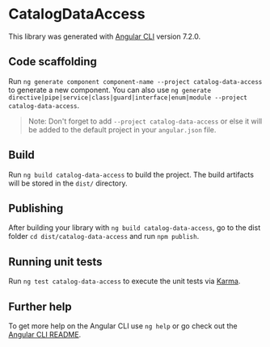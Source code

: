 # CatalogDataAccess

This library was generated with [Angular CLI](https://github.com/angular/angular-cli) version 7.2.0.

## Code scaffolding

Run `ng generate component component-name --project catalog-data-access` to generate a new component. You can also use `ng generate directive|pipe|service|class|guard|interface|enum|module --project catalog-data-access`.

> Note: Don't forget to add `--project catalog-data-access` or else it will be added to the default project in your `angular.json` file.

## Build

Run `ng build catalog-data-access` to build the project. The build artifacts will be stored in the `dist/` directory.

## Publishing

After building your library with `ng build catalog-data-access`, go to the dist folder `cd dist/catalog-data-access` and run `npm publish`.

## Running unit tests

Run `ng test catalog-data-access` to execute the unit tests via [Karma](https://karma-runner.github.io).

## Further help

To get more help on the Angular CLI use `ng help` or go check out the [Angular CLI README](https://github.com/angular/angular-cli/blob/master/README.md).
